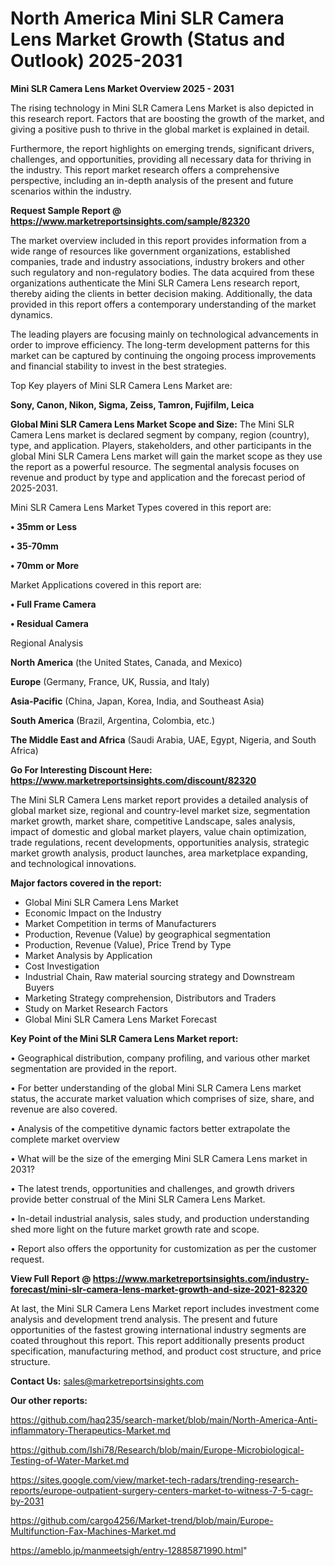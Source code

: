 # North America Mini SLR Camera Lens Market Growth (Status and Outlook) 2025-2031

<Strong> Mini SLR Camera Lens Market Overview 2025 - 2031</strong>

The rising technology in Mini SLR Camera Lens Market is also depicted in this research report. Factors that are boosting the growth of the market, and giving a positive push to thrive in the global market is explained in detail.

Furthermore, the report highlights on emerging trends, significant drivers, challenges, and opportunities, providing all necessary data for thriving in the industry. This report market research offers a comprehensive perspective, including an in-depth analysis of the present and future scenarios within the industry.

<strong>Request Sample Report @ <a href=https://www.marketreportsinsights.com/sample/82320>https://www.marketreportsinsights.com/sample/82320</a></strong>

The market overview included in this report provides information from a wide range of resources like government organizations, established companies, trade and industry associations, industry brokers and other such regulatory and non-regulatory bodies. The data acquired from these organizations authenticate the Mini SLR Camera Lens research report, thereby aiding the clients in better decision making. Additionally, the data provided in this report offers a contemporary understanding of the market dynamics.

The leading players are focusing mainly on technological advancements in order to improve efficiency. The long-term development patterns for this market can be captured by continuing the ongoing process improvements and financial stability to invest in the best strategies.

Top Key players of Mini SLR Camera Lens Market are:

<strong>Sony, Canon, Nikon, Sigma, Zeiss, Tamron, Fujifilm, Leica</strong>

<strong><b>Global Mini SLR Camera Lens Market Scope and Size:</b></strong>
The Mini SLR Camera Lens market is declared segment by company, region (country), type, and application. Players, stakeholders, and other participants in the global Mini SLR Camera Lens market will gain the market scope as they use the report as a powerful resource. The segmental analysis focuses on revenue and product by type and application and the forecast period of 2025-2031.

Mini SLR Camera Lens Market Types covered in this report are:

<strong>• 35mm or Less

• 35-70mm

• 70mm or More</strong>

Market Applications covered in this report are:

<strong>• Full Frame Camera

• Residual Camera</strong> 

Regional Analysis

<strong>North America</strong> (the United States, Canada, and Mexico)

<strong>Europe</strong> (Germany, France, UK, Russia, and Italy)

<strong>Asia-Pacific</strong> (China, Japan, Korea, India, and Southeast Asia)

<strong>South America</strong> (Brazil, Argentina, Colombia, etc.)

<strong>The Middle East and Africa</strong> (Saudi Arabia, UAE, Egypt, Nigeria, and South Africa)

<strong>Go For Interesting Discount Here: <a href=https://www.marketreportsinsights.com/discount/82320>https://www.marketreportsinsights.com/discount/82320</a></strong>

The Mini SLR Camera Lens market report provides a detailed analysis of global market size, regional and country-level market size, segmentation market growth, market share, competitive Landscape, sales analysis, impact of domestic and global market players, value chain optimization, trade regulations, recent developments, opportunities analysis, strategic market growth analysis, product launches, area marketplace expanding, and technological innovations.

<strong><b>Major factors covered in the report:</b></strong>
<ul>
  <li>Global Mini SLR Camera Lens Market </li>
  <li>Economic Impact on the Industry</li>
  <li>Market Competition in terms of Manufacturers</li>
  <li>Production, Revenue (Value) by geographical segmentation</li>
  <li>Production, Revenue (Value), Price Trend by Type</li>
  <li>Market Analysis by Application</li>
  <li>Cost Investigation</li>
  <li>Industrial Chain, Raw material sourcing strategy and Downstream Buyers</li>
  <li>Marketing Strategy comprehension, Distributors and Traders</li>
  <li>Study on Market Research Factors</li>
  <li>Global Mini SLR Camera Lens Market Forecast</li>
</ul>

<strong><b>Key Point of the Mini SLR Camera Lens Market report:</b></strong>

• Geographical distribution, company profiling, and various other market segmentation are provided in the report.

• For better understanding of the global Mini SLR Camera Lens market status, the accurate market valuation which comprises of size, share, and revenue are also covered.

• Analysis of the competitive dynamic factors better extrapolate the complete market overview

• What will be the size of the emerging Mini SLR Camera Lens market in 2031?

• The latest trends, opportunities and challenges, and growth drivers provide better construal of the Mini SLR Camera Lens Market.

• In-detail industrial analysis, sales study, and production understanding shed more light on the future market growth rate and scope.

• Report also offers the opportunity for customization as per the customer request.

<strong><b>View Full Report @ <a href=https://www.marketreportsinsights.com/industry-forecast/mini-slr-camera-lens-market-growth-and-size-2021-82320>https://www.marketreportsinsights.com/industry-forecast/mini-slr-camera-lens-market-growth-and-size-2021-82320</a></b></strong>


At last, the Mini SLR Camera Lens Market report includes investment come analysis and development trend analysis. The present and future opportunities of the fastest growing international industry segments are coated throughout this report. This report additionally presents product specification, manufacturing method, and product cost structure, and price structure.

<strong>Contact Us:</strong>
sales@marketreportsinsights.com

<strong>Our other reports:</strong>

<a href=https://github.com/haq235/search-market/blob/main/North-America-Anti-inflammatory-Therapeutics-Market.md>https://github.com/haq235/search-market/blob/main/North-America-Anti-inflammatory-Therapeutics-Market.md</a>

<a href=https://github.com/Ishi78/Research/blob/main/Europe-Microbiological-Testing-of-Water-Market.md>https://github.com/Ishi78/Research/blob/main/Europe-Microbiological-Testing-of-Water-Market.md</a>

<a href=https://sites.google.com/view/market-tech-radars/trending-research-reports/europe-outpatient-surgery-centers-market-to-witness-7-5-cagr-by-2031>https://sites.google.com/view/market-tech-radars/trending-research-reports/europe-outpatient-surgery-centers-market-to-witness-7-5-cagr-by-2031</a>

<a href=https://github.com/cargo4256/Market-trend/blob/main/Europe-Multifunction-Fax-Machines-Market.md>https://github.com/cargo4256/Market-trend/blob/main/Europe-Multifunction-Fax-Machines-Market.md</a>

<a href=https://ameblo.jp/manmeetsigh/entry-12885871990.html>https://ameblo.jp/manmeetsigh/entry-12885871990.html</a>"
